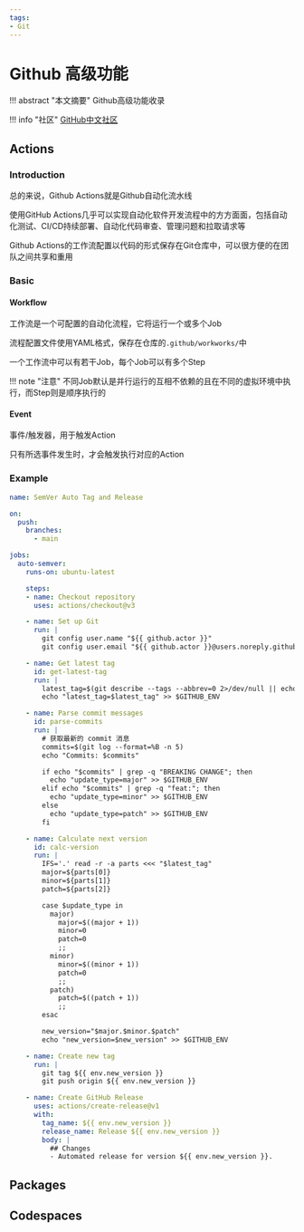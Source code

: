 ```yaml
---
tags:
- Git
---
```


# Github 高级功能

!!! abstract "本文摘要"
    Github高级功能收录

!!! info "社区"
    [GitHub中文社区](https://www.github-zh.com/)

## Actions

### Introduction

总的来说，Github Actions就是Github自动化流水线

使用GitHub Actions几乎可以实现自动化软件开发流程中的方方面面，包括自动化测试、CI/CD持续部署、自动化代码审查、管理问题和拉取请求等

Github Actions的工作流配置以代码的形式保存在Git仓库中，可以很方便的在团队之间共享和重用

### Basic

#### Workflow

工作流是一个可配置的自动化流程，它将运行一个或多个Job

流程配置文件使用YAML格式，保存在仓库的`.github/workworks/`中

一个工作流中可以有若干Job，每个Job可以有多个Step

!!! note "注意"
    不同Job默认是并行运行的互相不依赖的且在不同的虚拟环境中执行，而Step则是顺序执行的

#### Event

事件/触发器，用于触发Action

只有所选事件发生时，才会触发执行对应的Action

### Example

```yaml
name: SemVer Auto Tag and Release

on:
  push:
    branches:
      - main

jobs:
  auto-semver:
    runs-on: ubuntu-latest

    steps:
    - name: Checkout repository
      uses: actions/checkout@v3

    - name: Set up Git
      run: |
        git config user.name "${{ github.actor }}"
        git config user.email "${{ github.actor }}@users.noreply.github.com"

    - name: Get latest tag
      id: get-latest-tag
      run: |
        latest_tag=$(git describe --tags --abbrev=0 2>/dev/null || echo "0.0.0")
        echo "latest_tag=$latest_tag" >> $GITHUB_ENV

    - name: Parse commit messages
      id: parse-commits
      run: |
        # 获取最新的 commit 消息
        commits=$(git log --format=%B -n 5)
        echo "Commits: $commits"

        if echo "$commits" | grep -q "BREAKING CHANGE"; then
          echo "update_type=major" >> $GITHUB_ENV
        elif echo "$commits" | grep -q "feat:"; then
          echo "update_type=minor" >> $GITHUB_ENV
        else
          echo "update_type=patch" >> $GITHUB_ENV
        fi

    - name: Calculate next version
      id: calc-version
      run: |
        IFS='.' read -r -a parts <<< "$latest_tag"
        major=${parts[0]}
        minor=${parts[1]}
        patch=${parts[2]}

        case $update_type in
          major)
            major=$((major + 1))
            minor=0
            patch=0
            ;;
          minor)
            minor=$((minor + 1))
            patch=0
            ;;
          patch)
            patch=$((patch + 1))
            ;;
        esac

        new_version="$major.$minor.$patch"
        echo "new_version=$new_version" >> $GITHUB_ENV

    - name: Create new tag
      run: |
        git tag ${{ env.new_version }}
        git push origin ${{ env.new_version }}

    - name: Create GitHub Release
      uses: actions/create-release@v1
      with:
        tag_name: ${{ env.new_version }}
        release_name: Release ${{ env.new_version }}
        body: |
          ## Changes
          - Automated release for version ${{ env.new_version }}.

```

## Packages

## Codespaces
